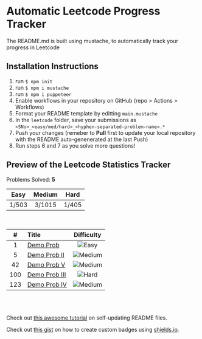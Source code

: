 # Automatic Leetcode Progress Tracker

The README.md is built using mustache, to automatically track your progress in Leetcode

## Installation Instructions
1. run `$ npm init`
2. run `$ npm i mustache`
3. run `$ npm i puppeteer`
4. Enable workflows in your repository on GitHub (repo > Actions > Workflows)
5. Format your README template by editting `main.mustache`
6. In the `leetcode` folder, save your submissions as `<SNo>_<easy/med/hard>_<hyphen-separated-problem-name>.*`
7. Push your changes (remeber to **Pull** first to update your local repository with the README auto-genenerated at the last Push)
8. Run steps 6 and 7 as you solve more questions!

## Preview of the Leetcode Statistics Tracker

Problems Solved: **5**

|Easy| Medium |Hard| 
|:---:|:---:|:---:|
| 1/503 | 3/1015 | 1/405 |

</br>


|#| Title |Difficulty| 
|:---:|:---|:---:|
1 |[Demo Prob](https:&#x2F;&#x2F;leetcode.com&#x2F;problems&#x2F;demo-prob&#x2F;) |![Easy](https:&#x2F;&#x2F;img.shields.io&#x2F;badge&#x2F;Easy-43A047.svg)|
5 |[Demo Prob II](https:&#x2F;&#x2F;leetcode.com&#x2F;problems&#x2F;demo-prob-ii&#x2F;) |![Medium](https:&#x2F;&#x2F;img.shields.io&#x2F;badge&#x2F;Medium-FB8C00.svg)|
42 |[Demo Prob V](https:&#x2F;&#x2F;leetcode.com&#x2F;problems&#x2F;demo-prob-v&#x2F;) |![Medium](https:&#x2F;&#x2F;img.shields.io&#x2F;badge&#x2F;Medium-FB8C00.svg)|
100 |[Demo Prob III](https:&#x2F;&#x2F;leetcode.com&#x2F;problems&#x2F;demo-prob-iii&#x2F;) |![Hard](https:&#x2F;&#x2F;img.shields.io&#x2F;badge&#x2F;Hard-E91E62.svg)|
123 |[Demo Prob IV](https:&#x2F;&#x2F;leetcode.com&#x2F;problems&#x2F;demo-prob-iv&#x2F;) |![Medium](https:&#x2F;&#x2F;img.shields.io&#x2F;badge&#x2F;Medium-FB8C00.svg)|

</br></br>

Check out [this awesome tutorial](https://medium.com/swlh/how-to-create-a-self-updating-readme-md-for-your-github-profile-f8b05744ca91) on self-updating README files.

Check out [this gist](https://gist.github.com/afig/be5ab20c50062dba7cb835e30206659a) on how to create custom badges using [shields.io](http://shields.io).
